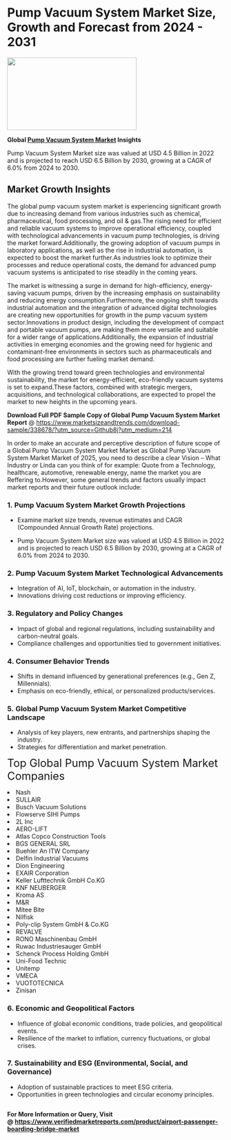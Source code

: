 <H1>Pump Vacuum System Market Size, Growth and Forecast from 2024 - 2031</H1><img class="aligncenter size-medium wp-image-584254" src="https://thirdeyenews.in/wp-content/uploads/2024/09/Global-Market-Research-300x168.jpeg" alt="" width="300" height="168" /><p><strong>Global&nbsp;<a href="https://www.marketsizeandtrends.com/download-sample/338678/?utm_source=Github8j?utm_medium=214">Pump Vacuum System Market</a> Insights</strong></p><p>Pump Vacuum System Market size was valued at USD 4.5 Billion in 2022 and is projected to reach USD 6.5 Billion by 2030, growing at a CAGR of 6.0% from 2024 to 2030.</p><p><h2>Market Growth Insights</h2> <p>The global pump vacuum system market is experiencing significant growth due to increasing demand from various industries such as chemical, pharmaceutical, food processing, and oil & gas.The rising need for efficient and reliable vacuum systems to improve operational efficiency, coupled with technological advancements in vacuum pump technologies, is driving the market forward.Additionally, the growing adoption of vacuum pumps in laboratory applications, as well as the rise in industrial automation, is expected to boost the market further.As industries look to optimize their processes and reduce operational costs, the demand for advanced pump vacuum systems is anticipated to rise steadily in the coming years.</p> <p>The market is witnessing a surge in demand for high-efficiency, energy-saving vacuum pumps, driven by the increasing emphasis on sustainability and reducing energy consumption.Furthermore, the ongoing shift towards industrial automation and the integration of advanced digital technologies are creating new opportunities for growth in the pump vacuum system sector.Innovations in product design, including the development of compact and portable vacuum pumps, are making them more versatile and suitable for a wider range of applications.Additionally, the expansion of industrial activities in emerging economies and the growing need for hygienic and contaminant-free environments in sectors such as pharmaceuticals and food processing are further fueling market demand.</p> <p>With the growing trend toward green technologies and environmental sustainability, the market for energy-efficient, eco-friendly vacuum systems is set to expand.These factors, combined with strategic mergers, acquisitions, and technological collaborations, are expected to propel the market to new heights in the upcoming years.</p> <p><span class=""><strong>Download Full PDF Sample Copy of Global Pump Vacuum System Market Report</strong> @ <a href="https://www.marketsizeandtrends.com/download-sample/338678/?utm_source=Github8j?utm_medium=214" target="_blank">https://www.marketsizeandtrends.com/download-sample/338678/?utm_source=Github8j?utm_medium=214</a></span></p><p>In order to make an accurate and perceptive description of future scope of a Global&nbsp;Pump Vacuum System Market Market as Global&nbsp;Pump Vacuum System Market Market of 2025, you need to describe a clear Vision &ndash; What Industry or Linda can you think of for example: Quote from a Technology, healthcare, automotive, renewable energy, name the market you are Reffering to.However, some general trends and factors usually impact market reports and their future outlook include:</p><h3>1.&nbsp;<strong>Pump Vacuum System Market Growth Projections</strong></h3><ul><li>Examine market size trends, revenue estimates and CAGR (Compounded Annual Growth Rate) projections.</li><li><p>Pump Vacuum System Market size was valued at USD 4.5 Billion in 2022 and is projected to reach USD 6.5 Billion by 2030, growing at a CAGR of 6.0% from 2024 to 2030.</p></li></ul><h3>2.&nbsp;<strong>Pump Vacuum System Market Technological Advancements</strong></h3><ul><li>Integration of AI, IoT, blockchain, or automation in the industry.</li><li>Innovations driving cost reductions or improving efficiency.</li></ul><h3>3.&nbsp;<strong>Regulatory and Policy Changes</strong></h3><ul><li>Impact of global and regional regulations, including sustainability and carbon-neutral goals.</li><li>Compliance challenges and opportunities tied to government initiatives.</li></ul><h3>4.&nbsp;<strong>Consumer Behavior Trends</strong></h3><ul><li>Shifts in demand influenced by generational preferences (e.g., Gen Z, Millennials).</li><li>Emphasis on eco-friendly, ethical, or personalized products/services.</li></ul><h3>5.&nbsp;<strong>Global Pump Vacuum System Market Competitive Landscape</strong></h3><ul><li>Analysis of key players, new entrants, and partnerships shaping the industry.</li><li>Strategies for differentiation and market penetration.</li></ul><p data-pm-slice="1 1 []"><span style="color: inherit; font-family: inherit; font-size: 25px;">Top Global Pump Vacuum System Market Companies</span></p><div class="" data-test-id=""><p><li>Nash</li><li> SULLAIR</li><li> Busch Vacuum Solutions</li><li> Flowserve SIHI Pumps</li><li> 2L Inc</li><li> AERO-LIFT</li><li> Atlas Copco Construction Tools</li><li> BGS GENERAL SRL</li><li> Buehler An ITW Company</li><li> Delfin Industrial Vacuums</li><li> Dion Engineering</li><li> EXAIR Corporation</li><li> Keller Lufttechnik GmbH Co.KG</li><li> KNF NEUBERGER</li><li> Kroma AS</li><li> M&R</li><li> Mitee Bite</li><li> Nilfisk</li><li> Poly-clip System GmbH & Co.KG</li><li> REVALVE</li><li> RONO Maschinenbau GmbH</li><li> Ruwac Industriesauger GmbH</li><li> Schenck Process Holding GmbH</li><li> Uni-Food Technic</li><li> Unitemp</li><li> VMECA</li><li> VUOTOTECNICA</li><li> Zinisan</li></p></div><h3>6.&nbsp;<strong>Economic and Geopolitical Factors</strong></h3><ul><li>Influence of global economic conditions, trade policies, and geopolitical events.</li><li>Resilience of the market to inflation, currency fluctuations, or global crises.</li></ul><h3>7.&nbsp;<strong>Sustainability and ESG (Environmental, Social, and Governance)</strong></h3><ul><li>Adoption of sustainable practices to meet ESG criteria.</li><li>Opportunities in green technologies and circular economy principles.</li></ul><h2><strong style="font-size: 14px;">For More Information or Query, Visit @&nbsp;</strong><a style="background-color: #ffffff; font-size: 14px;" href="https://www.marketsizeandtrends.com/report/pump-vacuum-system-market/" target="_blank">https://www.verifiedmarketreports.com/product/airport-passenger-boarding-bridge-market</a></h2>